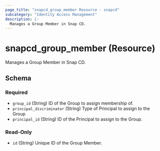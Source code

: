 ```yaml
---
page_title: "snapcd_group_member Resource - snapcd"
subcategory: "Identity Access Management"
description: |-
  Manages a Group Member in Snap CD.
---
```


# snapcd_group_member (Resource)

Manages a Group Member in Snap CD.




<!-- schema generated by tfplugindocs -->
## Schema

### Required

- `group_id` (String) ID of the Group to assign membership of.
- `principal_discriminator` (String) Type of Principal to assign to the Group
- `principal_id` (String) ID of the Principal to assign to the Group.

### Read-Only

- `id` (String) Unique ID of the Group Member.
